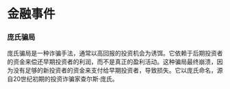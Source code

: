 # 金融事件
### 庞氏骗局
庞氏骗局是一种诈骗手法，通常以高回报的投资机会为诱饵。它依赖于后期投资者的资金来偿还早期投资者的利润，而不是真正的盈利活动。这种骗局最终崩溃，因为没有足够的新投资者的资金来支付给早期投资者，导致损失。它以庞氏命名，源自20世纪初期的投资诈骗家查尔斯·庞氏。